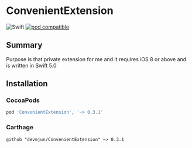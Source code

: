 # ConvenientExtension

![Swift](https://img.shields.io/badge/Swift-5.0-orange.svg) [![pod compatible](https://img.shields.io/cocoapods/v/ConvenientExtension.svg?style=flat)](https://cocoapods.org/pods/ConvenientExtension) 

## Summary 

Purpose is that private extension for me and  it requires iOS 8 or above and is written in Swift 5.0

## Installation

### CocoaPods

```ruby
pod 'ConvenientExtension', '~> 0.3.1'
```

### Carthage

```ogdl
github "devmjun/ConvenientExtension" ~> 0.3.1
```
